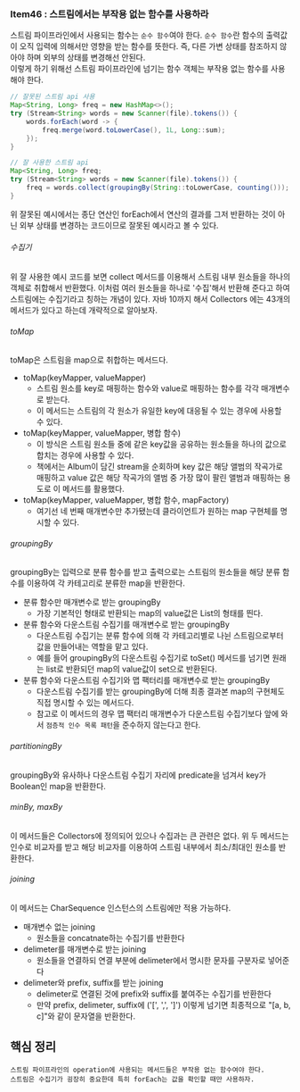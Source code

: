 ### Item46 : 스트림에서는 부작용 없는 함수를 사용하라

스트림 파이프라인에서 사용되는 함수는 `순수 함수`여야 한다. `순수 함수`란 함수의 출력값이 오직 입력에 의해서만 영향을 받는 함수를 뜻한다.
즉, 다른 가변 상태를 참조하지 않아야 하며 외부의 상태를 변경해선 안된다.  
이렇게 하기 위해선 스트림 파이프라인에 넘기는 함수 객체는 부작용 없는 함수를 사용해야 한다.
```java
// 잘못된 스트림 api 사용
Map<String, Long> freq = new HashMap<>();
try (Stream<String> words = new Scanner(file).tokens()) {
    words.forEach(word -> {
        freq.merge(word.toLowerCase(), 1L, Long::sum);
    });
}
```
```java
// 잘 사용한 스트림 api
Map<String, Long> freq;
try (Stream<String> words = new Scanner(file).tokens()) {
    freq = words.collect(groupingBy(String::toLowerCase, counting()));
}
```
위 잘못된 예시에서는 종단 연산인 forEach에서 연산의 결과를 그저 반환하는 것이 아닌 외부 상태를 변경하는 코드이므로 잘못된 예시라고 볼 수 있다.

###### 수집기
위 잘 사용한 예시 코드를 보면 collect 메서드를 이용해서 스트림 내부 원소들을 하나의 객체로 취합해서 반환했다. 이처럼 여러 원소들을 하나로 '수집'해서 반환해 준다고 하여 스트림에는 
수집기라고 칭하는 개념이 있다. 자바 10까지 해서 Collectors 에는 43개의 메서드가 있다고 하는데 개략적으로 알아보자.

###### toMap
toMap은 스트림을 map으로 취합하는 메서드다.
- toMap(keyMapper, valueMapper)
  - 스트림 원소를 key로 매핑하는 함수와 value로 매핑하는 함수를 각각 매개변수로 받는다.
  - 이 메서드는 스트림의 각 원소가 유일한 key에 대응될 수 있는 경우에 사용할 수 있다.
- toMap(keyMapper, valueMapper, 병합 함수)
  - 이 방식은 스트림 원소들 중에 같은 key값을 공유하는 원소들을 하나의 값으로 합치는 경우에 사용할 수 있다.
  - 책에서는 Album이 담긴 stream을 순회하며 key 값은 해당 앨범의 작곡가로 매핑하고 value 값은 해당 작곡가의 앨범 중 가장 많이 팔린 
  앨범과 매핑하는 용도로 이 메서드를 활용했다.
- toMap(keyMapper, valueMapper, 병합 함수, mapFactory)
  - 여기선 네 번째 매개변수만 추가됐는데 클라이언트가 원하는 map 구현체를 명시할 수 있다.

###### groupingBy
groupingBy는 입력으로 분류 함수를 받고 출력으로는 스트림의 원소들을 해당 분류 함수를 이용하여 각 카테고리로 분류한 map을 반환한다.
- 분류 함수만 매개변수로 받는 groupingBy
  - 가장 기본적인 형태로 반환되는 map의 value값은 List의 형태를 띈다.
- 분류 함수와 다운스트림 수집기를 매개변수로 받는 groupingBy
  - 다운스트림 수집기는 분류 함수에 의해 각 카테고리별로 나뉜 스트림으로부터 값을 만들어내는 역할을 맡고 있다.
  - 예를 들어 groupingBy의 다운스트림 수집기로 toSet() 메서드를 넘기면 원래는 list로 반환되던 map의 value값이 set으로 반환된다.
- 분류 함수와 다운스트림 수집기와 맵 팩터리를 매개변수로 받는 groupingBy
  - 다운스트림 수집기를 받는 groupingBy에 더해 최종 결과본 map의 구현체도 직접 명시할 수 있는 메서드다.
  - 참고로 이 메서드의 경우 맵 팩터리 매개변수가 다운스트림 수집기보다 앞에 와서 `점층적 인수 목록 패턴`을 준수하지 않는다고 한다.

###### partitioningBy
groupingBy와 유사하나 다운스트림 수집기 자리에 predicate을 넘겨서 key가 Boolean인 map을 반환한다.

###### minBy, maxBy
이 메서드들은 Collectors에 정의되어 있으나 수집과는 큰 관련은 없다. 위 두 메서드는 인수로 비교자를 받고 해당 비교자를 이용하여 스트림 내부에서 
최소/최대인 원소를 반환한다.

###### joining
이 메서드는 CharSequence 인스턴스의 스트림에만 적용 가능하다.
- 매개변수 없는 joining
  - 원소들을 concatnate하는 수집기를 반환한다
- delimeter를 매개변수로 받는 joining
  - 원소들을 연결하되 연결 부분에 delimeter에서 명시한 문자를 구분자로 넣어준다
- delimeter와 prefix, suffix를 받는 joining
  - delimeter로 연결된 것에 prefix와 suffix를 붙여주는 수집기를 반환한다
  - 만약 prefix, delimeter, suffix에 ('[', ',', ']') 이렇게 넘기면 최종적으로 "[a, b, c]"와 같이 문자열을 반환한다.

## 핵심 정리
    스트림 파이프라인의 operation에 사용되는 메서드들은 부작용 없는 함수여야 한다.
    스트림은 수집기가 굉장히 중요한데 특히 forEach는 값을 확인할 때만 사용하자.